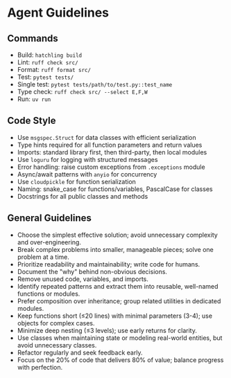 # Agent Guidelines

## Commands
- Build: `hatchling build`
- Lint: `ruff check src/`
- Format: `ruff format src/`
- Test: `pytest tests/`
- Single test: `pytest tests/path/to/test.py::test_name`
- Type check: `ruff check src/ --select E,F,W`
- Run: `uv run`

## Code Style
- Use `msgspec.Struct` for data classes with efficient serialization
- Type hints required for all function parameters and return values
- Imports: standard library first, then third-party, then local modules
- Use `loguru` for logging with structured messages
- Error handling: raise custom exceptions from `.exceptions` module
- Async/await patterns with `anyio` for concurrency
- Use `cloudpickle` for function serialization
- Naming: snake_case for functions/variables, PascalCase for classes
- Docstrings for all public classes and methods

## General Guidelines

- Choose the simplest effective solution; avoid unnecessary complexity and over-engineering.
- Break complex problems into smaller, manageable pieces; solve one problem at a time.
- Prioritize readability and maintainability; write code for humans.
- Document the "why" behind non-obvious decisions.
- Remove unused code, variables, and imports.
- Identify repeated patterns and extract them into reusable, well-named functions or modules.
- Prefer composition over inheritance; group related utilities in dedicated modules.
- Keep functions short (≤20 lines) with minimal parameters (3-4); use objects for complex cases.
- Minimize deep nesting (≤3 levels); use early returns for clarity.
- Use classes when maintaining state or modeling real-world entities, but avoid unnecessary classes.
- Refactor regularly and seek feedback early.
- Focus on the 20% of code that delivers 80% of value; balance progress with perfection.       